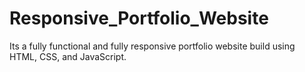 # Responsive_Portfolio_Website
Its a fully functional and fully responsive portfolio website build using HTML, CSS, and JavaScript.
